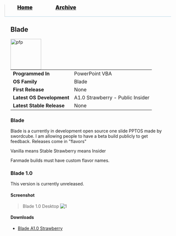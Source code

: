 <blockquote style="background: #0000;border-bottom: 1px solid #B2D2E1;height: 30px;margin: 0 -20px 20px;padding: 0px 20px 9px 40px;">
  <p style=""><a href="https://hexa-one.github.io/pptos-wiki/" style="font-size: 17px;font-weight: 900;font-style: normal;text-shadow: rgba(255,255,255,0.9) 0 1px 0;">Home</a>&nbsp;&nbsp;&nbsp;&nbsp;&nbsp;&nbsp;&nbsp;&nbsp;&nbsp;&nbsp;&nbsp;&nbsp;&nbsp;&nbsp;&nbsp;&nbsp;&nbsp;&nbsp;
    <a href="https://hexa-one.github.io/pptos-wiki/archive/" style="font-size: 17px;font-weight: 900;font-style: normal;text-shadow: rgba(255,255,255,0.9) 0 1px 0;">Archive</a>
  </p>
</blockquote>

## Blade



<a>
  <img align="left" height="100" alt="pfp" src="https://user-images.githubusercontent.com/58103738/130596444-d7ff3a3b-2d9f-415d-a860-9cd46160ac43.png" />
</a>

|                           |                                  |
| ------------------------- | -------------------------------- |
| **Programmed In**         | PowerPoint VBA                   |
| **OS Family**             | Blade                            |
| **First Release**         | None                             |
| **Latest OS Development** | A1.0 Strawberry - Public Insider |
| **Latest Stable Release** | None                             |

### Blade

Blade is a currently in development open source one slide PPTOS made by swordcube. I am allowing people to have a beta build publicly to get feedback.
Releases come in "flavors"

Vanilla means Stable
Strawberry means Insider

Fanmade builds must have custom flavor names. 

### Blade 1.0

This version is currently unreleased.

#### Screenshot

> Blade 1.0 Desktop
![1](https://user-images.githubusercontent.com/58103738/130596444-d7ff3a3b-2d9f-415d-a860-9cd46160ac43.png)


#### Downloads

- [Blade A1.0 Strawberry](https://github.com/hexa-one/pptos-wiki/raw/gh-pages/files/Blade/Strawberry_A1.0_0816.pptm)


<body style="background-image: url(https://raw.githubusercontent.com/hexa-one/pptos-wiki/gh-pages/assets/background/background.png);background-repeat: no-repeat;background-attachment: fixed;background-size: cover;">
